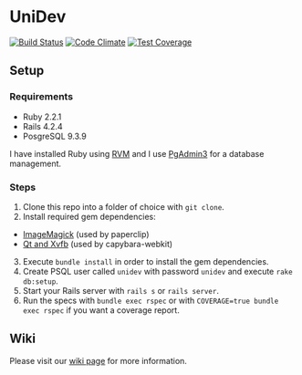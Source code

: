 # UniDev

[![Build Status](https://travis-ci.org/velichkoStoev/unidev.svg?branch=master)](https://travis-ci.org/velichkoStoev/unidev) [![Code Climate](https://codeclimate.com/github/velichkoStoev/unidev/badges/gpa.svg)](https://codeclimate.com/github/velichkoStoev/unidev) [![Test Coverage](https://codeclimate.com/github/velichkoStoev/unidev/badges/coverage.svg)](https://codeclimate.com/github/velichkoStoev/unidev/coverage)

## Setup 
### Requirements
- Ruby 2.2.1
- Rails 4.2.4
- PosgreSQL 9.3.9

I have installed Ruby using [RVM](https://rvm.io/) and I use [PgAdmin3](http://www.pgadmin.org/) for  a database management. 

### Steps 
1. Clone this repo into a folder of choice with ```git clone```.
2. Install required gem dependencies: 
  - [ImageMagick](https://github.com/thoughtbot/paperclip#image-processor) (used by paperclip)
  - [Qt and Xvfb](https://github.com/velichkoStoev/unidev/wiki/Setup-capybara-webkit) (used by capybara-webkit)
3. Execute ```bundle install``` in order to install the gem dependencies.
4. Create PSQL user called ```unidev``` with password ```unidev``` and execute ```rake db:setup```. 
5. Start your Rails server with ```rails s``` or ```rails server```.
6. Run the specs with ```bundle exec rspec``` or with ```COVERAGE=true bundle exec rspec``` if you want a coverage report. 

## Wiki
Please visit our [wiki page](https://github.com/velichkoStoev/unidev/wiki) for more information. 
